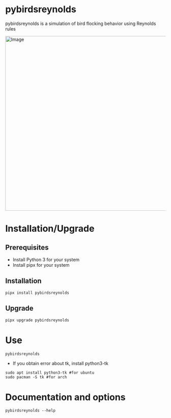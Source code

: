 # pybirdsreynolds
pybirdsreynolds is a simulation of bird flocking behavior using Reynolds rules

<img width="1418" height="549" alt="Image" src="https://github.com/user-attachments/assets/ac49adbf-fd2f-4d3a-b205-97d67ab893c8" />

# Installation/Upgrade 

## Prerequisites

- Install Python 3 for your system
- Install pipx for your system

## Installation 

``pipx install pybirdsreynolds``

## Upgrade 

``pipx upgrade pybirdsreynolds``

# Use

```pybirdsreynolds```

- If you obtain error about tk, install python3-tk
``` 
sudo apt install python3-tk #for ubuntu
sudo pacman -S tk #for arch
```

# Documentation and options

```pybirdsreynolds --help```
